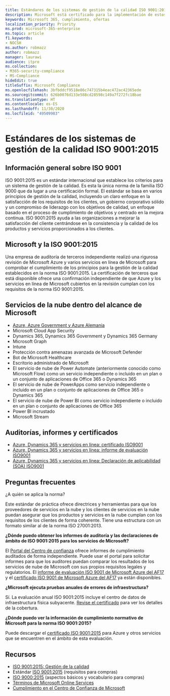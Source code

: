 ```yaml
---
title: Estándares de los sistemas de gestión de la calidad ISO 9001:2015
description: Microsoft está certificado para la implementación de estos estándares de gestión de la calidad.
keywords: Microsoft 365, cumplimiento, ofertas
localization_priority: Priority
ms.prod: microsoft-365-enterprise
ms.topic: article
f1.keywords:
- NOCSH
ms.author: robmazz
author: robmazz
manager: laurawi
audience: itpro
ms.collection:
- M365-security-compliance
- MS-Compliance
hideEdit: true
titleSuffix: Microsoft Compliance
ms.openlocfilehash: 3bfbddcf9518e86c747315b4eac472ac42365ede
ms.sourcegitcommit: 626b0076d133e588cd28598c149a7f272fc18bae
ms.translationtype: HT
ms.contentlocale: es-ES
ms.lasthandoff: 11/30/2020
ms.locfileid: "49509983"
---
```

# <a name="iso-90012015-quality-management-systems-standards"></a>Estándares de los sistemas de gestión de la calidad ISO 9001:2015

## <a name="iso-9001-overview"></a>Información general sobre ISO 9001

ISO 9001:2015 es un estándar internacional que establece los criterios para un sistema de gestión de la calidad. Es esta la única norma de la familia ISO 9000 que da lugar a una certificación formal. El estándar se basa en varios principios de gestión de la calidad, incluyendo un claro enfoque en la satisfacción de los requisitos de los clientes, un gobierno corporativo sólido y un compromiso de liderazgo con los objetivos de calidad, un enfoque basado en el proceso de cumplimiento de objetivos y centrado en la mejora continua. ISO 9001:2015 ayuda a las organizaciones a mejorar la satisfacción del cliente centrándose en la consistencia y la calidad de los productos y servicios proporcionados a los clientes.

## <a name="microsoft-and-iso-90012015"></a>Microsoft y la ISO 9001:2015

Una empresa de auditoría de terceros independiente realizó una rigurosa revisión de Microsoft Azure y varios servicios en línea de Microsoft para comprobar el cumplimiento de los principios para la gestión de la calidad establecidos en la norma ISO 9001:2015. La certificación de terceros que está disponible ofrece una confirmación independiente de que Azure y los servicios en línea de Microsoft cubiertos en la revisión cumplan con los requisitos de la norma ISO 9001:2015.

## <a name="microsoft-in-scope-cloud-services"></a>Servicios de la nube dentro del alcance de Microsoft

- [Azure, Azure Government y Azure Alemania](https://aka.ms/AzureCompliance)
- Microsoft Cloud App Security
- Dynamics 365, Dynamics 365 Government y Dynamics 365 Germany
- Microsoft Graph
- Intune
- Protección contra amenazas avanzada de Microsoft Defender
- Bot de Microsoft Healthcare
- Escritorio administrado de Microsoft
- El servicio de nube de Power Automate (anteriormente conocido como Microsoft Flow) como un servicio independiente o incluido en un plan o un conjunto de aplicaciones de Office 365 o Dynamics 365
- El servicio de nube de PowerApps como servicio independiente o incluido en un plan o conjunto de aplicaciones de Office 365 o Dynamics 365
- El servicio de nube de Power BI como servicio independiente o incluido en un plan o conjunto de aplicaciones de Office 365
- Power BI incrustado
- Microsoft Stream

## <a name="audits-reports-and-certificates"></a>Auditorías, informes y certificados

- [Azure, Dynamics 365 y servicios en línea: certificado ISO9001](https://aka.ms/azureiso9001cert)
- [Azure, Dynamics 365 y servicios en línea: informe de evaluación ISO9001](https://aka.ms/azureiso9001report)
- [Azure, Dynamics 365 y servicios en línea: Declaración de aplicabilidad (SOA) ISO9001](https://aka.ms/azureiso9001soa)

## <a name="frequently-asked-questions"></a>Preguntas frecuentes

¿A quién se aplica la norma?

Este estándar de práctica ofrece directrices y herramientas para que los proveedores de servicios en la nube y los clientes de servicios en la nube puedan asegurar que los productos y servicios en la nube cumplan con los requisitos de los clientes de forma coherente. Tiene una estructura con un formato similar al de la norma ISO 27001:2013.

**¿Dónde puedo obtener los informes de auditoría y las declaraciones de ámbito de ISO 9001:2015 para los servicios de Microsoft?**

El [Portal del Centro de confianza](https://docs.microsoft.com/microsoft-365/compliance/get-started-with-service-trust-portal) ofrece informes de cumplimiento auditados de forma independiente. Puede usar el portal para solicitar informes para que los auditores puedan comparar los resultados de los servicios de nube de Microsoft con sus propios requisitos legales y regulatorios. El [informe de evaluación ISO 9001 de Microsoft Azure del AF17](https://www.microsoft.com/?ref=aka) y el [certificado ISO 9001 de Microsoft Azure del AF17](https://www.microsoft.com/?ref=aka) ya están disponibles.

**¿Microsoft ejecuta pruebas anuales de errores de infraestructura?**

Sí. La evaluación anual ISO 9001:2015 incluye el centro de datos de infraestructura física subyacente. [Revise el certificado](https://www.microsoft.com/?ref=aka) para ver los detalles de la cobertura.

**¿Dónde puedo ver la información de cumplimiento normativo de Microsoft para la norma ISO 9001:2015?**

Puede descargar el [certificado ISO 9001:2015](https://www.microsoft.com/?ref=aka) para Azure y otros servicios que se encuentren en el ámbito de esta evaluación.

## <a name="resources"></a>Recursos

- [ISO 9001:2015: Gestión de la calidad](https://www.iso.org/iso-9001-quality-management.html)
- Estándar [ISO 9001:2015](https://www.iso.org/standard/62085.html) (requisitos para compras)
- [ISO 9000:2015](https://www.iso.org/standard/45481.html) (aspectos básicos y vocabulario para compras)
- [Términos de Microsoft Online Services](https://aka.ms/Online-Services-Terms)
- [Cumplimiento en el Centro de Confianza de Microsoft](https://www.microsoft.com/trust-center/compliance/compliance-overview)
